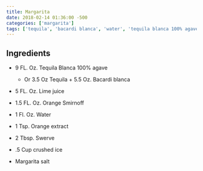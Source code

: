```yaml
---
title: Margarita
date: 2018-02-14 01:36:00 -500
categories: ['margarita']
tags: ['tequila', 'bacardi blanca', 'water', 'tequila blanca 100% agave', 'lime juice', 'crushed ice', 'margarita salt', 'swerve', 'orange smirnoff', 'orange extract']
---
```


## Ingredients

-   9 FL. Oz. Tequila Blanca 100% agave
    -   Or 3.5 Oz Tequila + 5.5 Oz. Bacardi blanca
-   5 FL. Oz. Lime juice
-   1.5 FL. Oz. Orange Smirnoff
-   1 Fl. Oz. Water
-   1 Tsp. Orange extract
-   2 Tbsp. Swerve
-   .5 Cup crushed ice
-   Margarita salt
